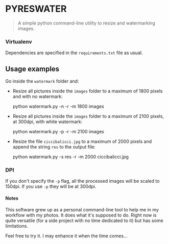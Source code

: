# PYRESWATER

> A simple python command-line utility to resize and watermarking images.


### Virtualenv

Dependencies are specified in the `requirements.txt` file as usual.


## Usage examples

Go inside the `watermark` folder and:


- Resize all pictures inside the `images` folder to a maximum of 1800 pixels
  and with no watermark:

    python watermark.py -n -r -m 1800 images


- Resize all pictures inside the `images` folder to a maximum of 2100 pixels,
  at 300dpi, with white watermark:

    python watermark.py -p -r -m 2100 images


- Resize the file `ciccibalicci.jpg` to a maximum of 2000 pixels and append the
  string `res` to the output file:

    python watermark.py -s res -r -m 2000 ciccibalicci.jpg


### DPI

If you don't specify the `-p` flag, all the processed images will be
scaled to 150dpi. If you use `-p` they will be at 300dpi.


#### Notes

This software grew up as a personal command-line tool to help me in my workflow
with my photos. It does what it's supposed to do.
Right now is quite versatile (for a side project with no time dedicated to it)
but has some limitations.

Feel free to try it. I may enhance it when the time comes...
